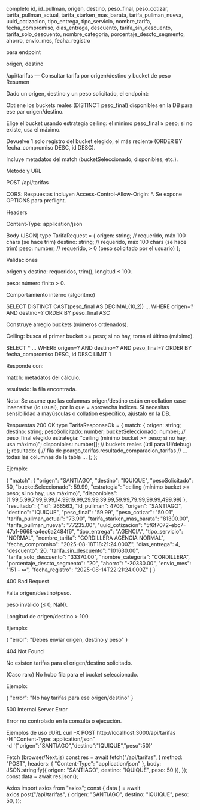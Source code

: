 completo
id,
id_pullman,
origen,
destino,
peso_final,
peso_cotizar,
tarifa_pullman_actual,
tarifa_starken_mas_barata,
tarifa_pullman_nueva,
uuid_cotizacion,
tipo_entrega,
tipo_servicio,
nombre_tarifa,
fecha_compromiso,
dias_entrega,
descuento,
tarifa_sin_descuento,
tarifa_solo_descuento,
nombre_categoria,
porcentaje_descto_segmento,
ahorro,
envio_mes,
fecha_registro

para endpoint

origen,
destino


/api/tarifas — Consultar tarifa por origen/destino y bucket de peso
Resumen

Dado un origen, destino y un peso solicitado, el endpoint:

Obtiene los buckets reales (DISTINCT peso_final) disponibles en la DB para ese par origen/destino.

Elige el bucket usando estrategia ceiling: el mínimo peso_final ≥ peso; si no existe, usa el máximo.

Devuelve 1 solo registro del bucket elegido, el más reciente (ORDER BY fecha_compromiso DESC, id DESC).

Incluye metadatos del match (bucketSeleccionado, disponibles, etc.).

Método y URL

POST /api/tarifas

CORS: Respuestas incluyen Access-Control-Allow-Origin: *. Se expone OPTIONS para preflight.

Headers

Content-Type: application/json

Body (JSON)
type TarifaRequest = {
  origen: string;     // requerido, máx 100 chars (se hace trim)
  destino: string;    // requerido, máx 100 chars (se hace trim)
  peso: number;       // requerido, > 0 (peso solicitado por el usuario)
};

Validaciones

origen y destino: requeridos, trim(), longitud ≤ 100.

peso: número finito > 0.

Comportamiento interno (algoritmo)

SELECT DISTINCT CAST(peso_final AS DECIMAL(10,2)) ... WHERE origen=? AND destino=? ORDER BY peso_final ASC

Construye arreglo buckets (números ordenados).

Ceiling: busca el primer bucket >= peso; si no hay, toma el último (máximo).

SELECT * ... WHERE origen=? AND destino=? AND peso_final=? ORDER BY fecha_compromiso DESC, id DESC LIMIT 1

Responde con:

match: metadatos del cálculo.

resultado: la fila encontrada.

Nota: Se asume que las columnas origen/destino están en collation case-insensitive (lo usual), por lo que = aprovecha índices. Si necesitas sensibilidad a mayúsculas o collation específico, ajústalo en la DB.

Respuestas
200 OK
type TarifaResponseOk = {
  match: {
    origen: string;
    destino: string;
    pesoSolicitado: number;
    bucketSeleccionado: number; // peso_final elegido
    estrategia: "ceiling (mínimo bucket >= peso; si no hay, usa máximo)";
    disponibles: number[];      // buckets reales (útil para UI/debug)
  };
  resultado: {                  // fila de pcargo_tarifas.resultado_comparacion_tarifas
    // ... todas las columnas de la tabla ...
  };
};


Ejemplo:

{
  "match": {
    "origen": "SANTIAGO",
    "destino": "IQUIQUE",
    "pesoSolicitado": 50,
    "bucketSeleccionado": 59.99,
    "estrategia": "ceiling (mínimo bucket >= peso; si no hay, usa máximo)",
    "disponibles": [1.99,5.99,7.99,9.99,14.99,19.99,29.99,39.99,59.99,79.99,99.99,499.99]
  },
  "resultado": {
    "id": 266563,
    "id_pullman": 4706,
    "origen": "SANTIAGO",
    "destino": "IQUIQUE",
    "peso_final": "59.99",
    "peso_cotizar": "50.01",
    "tarifa_pullman_actual": "73.90",
    "tarifa_starken_mas_barata": "81300.00",
    "tarifa_pullman_nueva": "77235.00",
    "uuid_cotizacion": "5f6f7072-ebc7-47a1-9668-a4ec6a2484f6",
    "tipo_entrega": "AGENCIA",
    "tipo_servicio": "NORMAL",
    "nombre_tarifa": "CORDILLERA AGENCIA NORMAL",
    "fecha_compromiso": "2025-08-18T18:21:24.000Z",
    "dias_entrega": 4,
    "descuento": 20,
    "tarifa_sin_descuento": "101630.00",
    "tarifa_solo_descuento": "33370.00",
    "nombre_categoria": "CORDILLERA",
    "porcentaje_descto_segmento": "20",
    "ahorro": "-20330.00",
    "envio_mes": "151 - ∞",
    "fecha_registro": "2025-08-14T22:21:24.000Z"
  }
}

400 Bad Request

Falta origen/destino/peso.

peso inválido (≤ 0, NaN).

Longitud de origen/destino > 100.

Ejemplo:

{ "error": "Debes enviar origen, destino y peso" }

404 Not Found

No existen tarifas para el origen/destino solicitado.

(Caso raro) No hubo fila para el bucket seleccionado.

Ejemplo:

{ "error": "No hay tarifas para ese origen/destino" }

500 Internal Server Error

Error no controlado en la consulta o ejecución.

Ejemplos de uso
cURL
curl -X POST http://localhost:3000/api/tarifas \
  -H "Content-Type: application/json" \
  -d '{"origen":"SANTIAGO","destino":"IQUIQUE","peso":50}'

Fetch (browser/Next.js)
const res = await fetch("/api/tarifas", {
  method: "POST",
  headers: { "Content-Type": "application/json" },
  body: JSON.stringify({ origen: "SANTIAGO", destino: "IQUIQUE", peso: 50 }),
});
const data = await res.json();

Axios
import axios from "axios";
const { data } = await axios.post("/api/tarifas", {
  origen: "SANTIAGO",
  destino: "IQUIQUE",
  peso: 50,
});